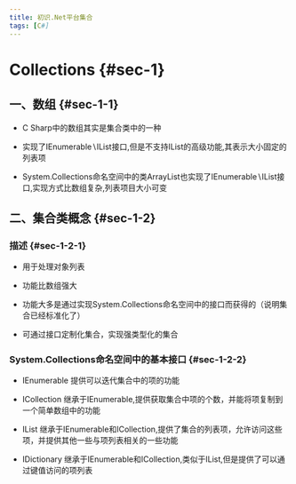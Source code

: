 ```yaml
---
title: 初识.Net平台集合
tags: [C#]
---
```


Collections {#sec-1}
===========

一、数组 {#sec-1-1}
--------

-   C Sharp中的数组其实是集合类中的一种

-   实现了IEnumerable$\backslash$IList接口,但是不支持IList的高级功能,其表示大小固定的列表项

-   System.Collections命名空间中的类ArrayList也实现了IEnumerable$\backslash$IList接口,实现方式比数组复杂,列表项目大小可变

二、集合类概念 {#sec-1-2}
--------------

### 描述 {#sec-1-2-1}

-   用于处理对象列表

-   功能比数组强大

-   功能大多是通过实现System.Collections命名空间中的接口而获得的（说明集合已经标准化了）

-   可通过接口定制化集合，实现强类型化的集合

### System.Collections命名空间中的基本接口 {#sec-1-2-2}

-   IEnumerable 提供可以迭代集合中的项的功能

-   ICollection
    继承于IEnumerable,提供获取集合中项的个数，并能将项复制到一个简单数组中的功能

-   IList
    继承于IEnumerable和ICollection,提供了集合的列表项，允许访问这些项，并提供其他一些与项列表相关的一些功能

-   IDictionary
    继承于IEnumerable和ICollection,类似于IList,但是提供了可以通过键值访问的项列表


